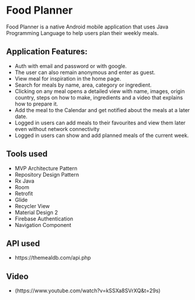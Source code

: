 <h1>Food Planner</h1>
Food Planner is a native Android mobile application that uses Java Programming Language to help users plan their weekly meals.
<h2>Application Features:</h2>
<ul>
 <li> Auth with email and password or with google.</li>
<li>The user can also remain anonymous and enter as guest.</li>
<li>View meal for inspiration in the home page.</li>
<li>Search for meals by name, area, category or ingredient.</li>
<li>Clicking on any meal opens a detailed view with name, images, origin country, steps on how to make, ingredients and a video that explains how to prepare it.</li>
<li>Add the meal to the Calendar and get notified about the meals at a later date.</li>
<li>Logged in users can add meals to their favourites and view them later even without network connectivity</li>
<li>Logged in users can show and add planned meals of the current week.</li>
</ul>
<h2>Tools used</h2>
<ul>
<li>MVP Architecture Pattern</li>
<li>Repository Design Pattern</li>
<li>Rx Java</li>
<li>Room</li>
<li>Retrofit</li>
<li>Glide</li>
<li>Recycler View</li>
<li>Material Design 2</li>
<li>Firebase Authentication</li>
<li>Navigation Component</li>
</ul>

<h2>API used</h2>
<ul>
  <li>https://themealdb.com/api.php</li>
</ul>

<h2>Video</h2>
<ul>
  <li>(https://www.youtube.com/watch?v=kSSXa8SVrXQ&t=29s)</li>
</ul>



